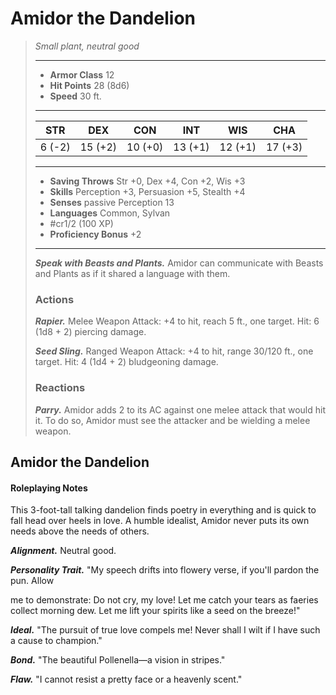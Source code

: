 # Amidor the Dandelion
>*Small plant, neutral good*
>___
>- **Armor Class** 12
>- **Hit Points** 28 (8d6)
>- **Speed** 30 ft.
>___
>|STR|DEX|CON|INT|WIS|CHA|
>|:---:|:---:|:---:|:---:|:---:|:---:|
>|6 (-2)|15 (+2)|10 (+0)|13 (+1)|12 (+1)|17 (+3)|
>___
>- **Saving Throws** Str +0, Dex +4, Con +2, Wis +3
>- **Skills** Perception +3, Persuasion +5, Stealth +4
>- **Senses** passive Perception 13
>- **Languages** Common, Sylvan
>- #cr1/2 (100 XP)
>- **Proficiency Bonus** +2
>___
>***Speak with Beasts and Plants.*** Amidor can communicate with Beasts and Plants as if it shared a language with them.  
>
>### Actions
>***Rapier.*** Melee Weapon Attack: +4 to hit, reach 5 ft., one target. Hit: 6 (1d8 + 2) piercing damage.  
>
>***Seed Sling.*** Ranged Weapon Attack: +4 to hit, range 30/120 ft., one target. Hit: 4 (1d4 + 2) bludgeoning damage.  
>
>### Reactions
>***Parry.*** Amidor adds 2 to its AC against one melee attack that would hit it. To do so, Amidor must see the attacker and be wielding a melee weapon.

## Amidor the Dandelion

#### Roleplaying Notes
This 3-foot-tall talking dandelion finds poetry in everything and is quick to fall head over heels in love. A humble idealist, Amidor never puts its own needs above the needs of others.

***Alignment.*** Neutral good.

***Personality Trait.*** "My speech drifts into flowery verse, if you'll pardon the pun. Allow

me to demonstrate: Do not cry, my love! Let me catch your tears as faeries collect morning dew. Let me lift your spirits like a seed on the breeze!"

***Ideal.*** "The pursuit of true love compels me! Never shall I wilt if I have such a cause to champion."

***Bond.*** "The beautiful Pollenella—a vision in stripes."

***Flaw.*** "I cannot resist a pretty face or a heavenly scent."
